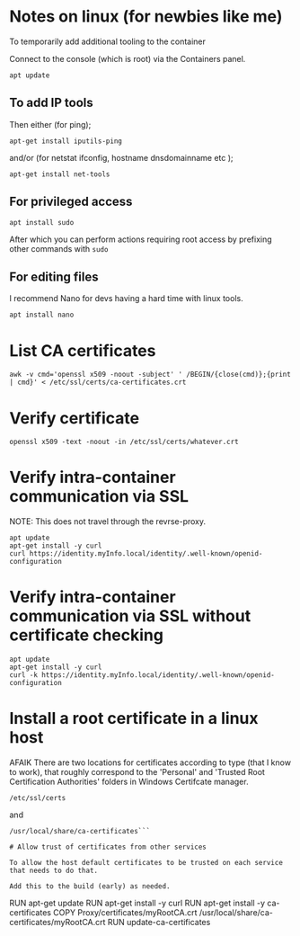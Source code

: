 # Notes on linux (for newbies like me)

To temporarily add additional tooling to the container 

Connect to the console (which is root) via the Containers panel.
```
apt update
```


## To add IP tools

Then either (for ping);

```
apt-get install iputils-ping
```

and/or (for netstat ifconfig, hostname dnsdomainname etc );

```
apt-get install net-tools 
```

## For privileged access

```
apt install sudo
```
After which you can perform actions requiring root access by prefixing other commands with ```sudo```

## For editing files

I recommend Nano for devs having a hard time with linux tools.

```
apt install nano
```

# List CA certificates

```
awk -v cmd='openssl x509 -noout -subject' ' /BEGIN/{close(cmd)};{print | cmd}' < /etc/ssl/certs/ca-certificates.crt
```

# Verify certificate 

```
openssl x509 -text -noout -in /etc/ssl/certs/whatever.crt 
```

# Verify intra-container communication via SSL

NOTE: This does not travel through the revrse-proxy.

```
apt update
apt-get install -y curl
curl https://identity.myInfo.local/identity/.well-known/openid-configuration
```

# Verify intra-container communication via SSL without certificate checking
```
apt update
apt-get install -y curl
curl -k https://identity.myInfo.local/identity/.well-known/openid-configuration
```


# Install a root certificate in a linux host
AFAIK There are two locations for certificates according to type (that I know to work), that roughly correspond to the 'Personal' and 'Trusted Root Certification Authorities' folders in Windows Certifcate manager.

```
/etc/ssl/certs
```

and

```
/usr/local/share/ca-certificates```

# Allow trust of certificates from other services

To allow the host default certificates to be trusted on each service that needs to do that.

Add this to the build (early) as needed.

```
RUN apt-get update
RUN apt-get install -y curl
RUN apt-get install -y ca-certificates
COPY Proxy/certificates/myRootCA.crt /usr/local/share/ca-certificates/myRootCA.crt
RUN update-ca-certificates
```